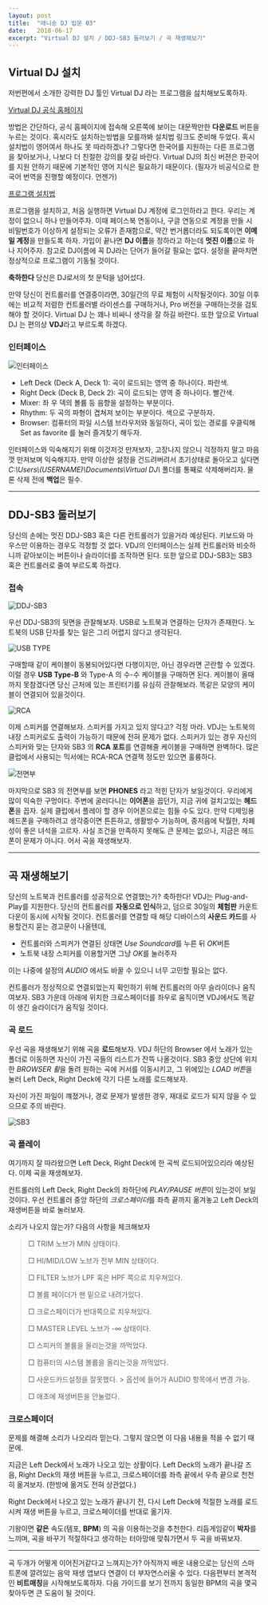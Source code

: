 ```yaml
---
layout: post
title:  "애니송 DJ 입문 03"
date:   2018-06-17
excerpt: "Virtual DJ 설치 / DDJ-SB3 둘러보기 / 곡 재생해보기"
---
```


## Virtual DJ 설치

저번편에서 소개한 강력한 DJ 툴인 Virtual DJ 라는 프로그램을 섪치해보도록하자.

[Virtual DJ 공식 홈페이지](https://www.virtualdj.com/)

방법은 간단하다, 공식 홈페이지에 접속해 오른쪽에 보이는 대문짝만한 **다운로드** 버튼을 누르는 것이다. 혹시라도 설치하는방법을 모를까봐 설치법 링크도 준비해 두었다. 혹시 설치법이 영어여서 하나도 못 따라하겠나? 그렇다면 한국어를 지원하는 다른 프로그램을 찾아보거나, 나보다 더 친절한 강의를 찾길 바란다. Virtual DJ의 최신 버젼은 한국어를 지원 안하기 때문에 기본적인 영어 지식은 필요하기 때문이다. (필자가 비공식으로 한국어 번역을 진행할 예정이다. 언젠가)

[프로그램 설치법](https://www.virtualdj.com/manuals/virtualdj8/quickstart/install.html)

프로그램을 설치하고, 처음 실행하면 Virtual DJ 계정에 로그인하라고 한다. 우리는 계정이 없으니 하나 만들어주자. 이때 페이스북 연동이나, 구글 연동으로 계정을 만들 시 비밀번호가 이상하게 설정되는 오류가 존재함으로, 약간 번거롭더라도 되도록이면 **이메일 계정**을 만들도록 하자. 가입이 끝나면 **DJ 이름**을 정하라고 하는데 **멋진 이름**으로 하나 지어주자. 참고로 DJ이름에 꼭 DJ라는 단어가 들어갈 필요는 없다. 설정을 끝마치면 정상적으로 프로그램이 기동될 것이다.

**축하한다** 당신은 DJ로서의 첫 문턱을 넘어섰다.

만약 당신이 컨트롤러를 연결중이라면, 30일간의 무료 체험이 시작될것이다. 30일 이후에는 비교적 저렴한 컨트롤러별 라이센스를 구매하거나, Pro 버전을 구매하는것을 검토해야 할 것이다. Virtual DJ 는 꽤나 비싸니 생각을 잘 하길 바란다. 또한 앞으로 Virtual DJ 는 편의상 **VDJ**라고 부르도록 하겠다.

### 인터페이스

![인터페이스](https://www.virtualdj.com/image/54772/191558/FirstLookStrokedLabeled.png)

- Left Deck (Deck A, Deck 1): 곡이 로드되는 영역 중 하나이다. 파란색.
- Right Deck (Deck B, Deck 2): 곡이 로드되는 영역 중 하나이다. 빨간색.
- Mixer: 좌 우 덱의 볼륨 등 음향을 설정하는 부분이다.
- Rhythm: 두 곡의 파형이 겹쳐져 보이는 부분이다. 색으로 구분하자.
- Browser: 컴퓨터의 파일 시스템 브라우저와 동일하다, 곡이 있는 경로를 우클릭해 Set as favorite 를 눌러 즐겨찾기 해두자.

인터페이스와 익숙해지기 위해 이것저것 만져보자, 고장나지 않으니 걱정하지 말고 마음껏 만져보며 익숙해지자. 만약 이상한 설정을 건드려버려서 초기상태로 돌아오고 싶다면 *C:\\Users\\(USERNAME)\\Documents\\Virtual DJ\\* 폴더를 통째로 삭제해버리자.
물론 삭제 전에 **백업**은 필수.

---

## DDJ-SB3 둘러보기

당신의 손에는 멋진 DDJ-SB3 혹은 다른 컨트롤러가 있을거라 예상된다. 키보드와 마우스만 이용하는 경우도 걱정할 것 없다. VDJ의 인터페이스는 실제 컨트롤러와 비슷하니까 같아보이는 버튼이나 슬라이더를 조작하면 된다. 또한 앞으로 DDJ-SB3는 SB3 혹은 컨트롤러로 줄여 부르도록 하겠다.

### 접속

![DDJ-SB3](https://www.thedjshop.co.uk/media/catalog/product/cache/1/image/9df78eab33525d08d6e5fb8d27136e95/d/d/ddj-sb3-rear.jpg)

우선 DDJ-SB3의 뒷면을 관찰해보자. USB로 노트북과 연결하는 단자가 존재한다. 노트북의 USB 단자를 찾는 일은 그리 어렵지 않다고 생각된다.

![USB TYPE](https://qph.fs.quoracdn.net/main-qimg-abcf7b5667478f19ccd0d9c3ada01a33-c)

구매할때 같이 케이블이 동봉되어있다면 다행이지만, 아닌 경우라면 곤란할 수 있겠다.
이럴 경우 **USB Type-B** 와 Type-A 의 수-수 케이블을 구매하면 된다. 케이블이 올때까지 못참겠다면 당신 근처에 있는 프린터기를 유심히 관찰해보라. 똑같은 모양의 케이블이 연결되어 있을것이다.

![RCA](https://images-na.ssl-images-amazon.com/images/I/71gIo3Tr1JL._SX355_.jpg)

이제 스피커를 연결해보자. 스피커를 가지고 있지 않다고? 걱정 마라. VDJ는 노트북의 내장 스피커로도 출력이 가능하기 때문에 전혀 문제가 없다. 스피커가 있는 경우 자신의 스피커와 맞는 단자와 SB3 의 **RCA 포트**를 연결해줄 케이블을 구매하면 완벽하다. 많은 클럽에서 사용되는 믹서에는 RCA-RCA 연결잭 정도만 있으면 훌륭하다.

![전면부](https://pdj-ecom-cdn.azureedge.net/-/media/pioneerdj/images/products/controller/ddj-sb3/ddj-sb3-front.jpg)

마지막으로 SB3 의 전면부를 보면 **PHONES** 라고 적힌 단자가 보일것이다. 우리에게 많이 익숙한 구멍이다. 주변에 굴러다니는 **이어폰**을 꼽던가, 지금 귀에 걸치고있는 **헤드폰**을 꼽자. 실제 클럽에서 플레이 할 경우 이어폰으로는 힘들 수도 있다. 만약 디제잉용 헤드폰을 구매하려고 생각중이면 튼튼하고, 생활방수 가능하며, 중저음에 탁월한, 차폐성이 좋은 녀석을 고르자. 사실 조건을 만족하지 못해도 큰 문제는 없으나, 지금은 헤드폰이 문제가 아니다. 어서 곡을 재생해보자.

---

## 곡 재생해보기

당신의 노트북과 컨트롤러를 성공적으로 연결했는가? 축하한다! VDJ는 Plug-and-Play를 지원한다. 당신의 컨트롤러를 **자동으로 인식**하고, 덤으로 30일의 **체험판** 카운트다운이 동시에 시작될 것이다. 컨트롤러를 연결할 때 해당 디바이스의 **사운드 카드**를 사용할건지 묻는 경고문이 나올텐데,

- 컨트롤러와 스피커가 연결된 상태면 *Use Soundcard*를 누른 뒤 *OK*버튼
- 노트북 내장 스피커를 이용할거면 그냥 *OK*를 눌러주자

이는 나중에 설정의 *AUDIO* 에서도 바꿀 수 있으니 너무 고민할 필요는 없다.

컨트롤러가 정상적으로 연결되었는지 확인하기 위해 컨트롤러의 아무 슬라이더나 움직여보자.
SB3 가운데 아래에 위치한 크로스페이더를 좌우로 움직이면 VDJ에서도 똑같이 생긴 슬라이더가 움직일 것이다.

### 곡 로드

우선 곡을 재생해보기 위해 곡을 **로드**해보자.
VDJ 하단의 Browser 에서 노래가 있는 폴더로 이동하면 자신이 가진 곡들의 리스트가 잔뜩 나올것이다. SB3 중앙 상단에 위치한 *BROWSER 휠*을 돌려 원하는 곡에 커서를 이동시키고, 그 위에있는 *LOAD 버튼*을 눌러 Left Deck, Right Deck에 각기 다른 노래를 로드해보자.

자신이 가진 파일이 꺠졌거나, 경로 문제가 발생한 경우, 재대로 로드가 되지 않을 수 있으므로 주의 바란다.

![SB3](https://c1.zzounds.com/media/productmedia/fit,2018by3200/quality,85/DDJ-SB3_top_low_0124-4f0317d4c7a2cf90de3ced459a84b411.jpg)

### 곡 플레이

여기까지 잘 따라왔으면 Left Deck, Right Deck에 한 곡씩 로드되어있으리라 예상된다.
이제 곡을 재생해보자.

컨트롤러의 Left Deck, Right Deck의 좌하단에 *PLAY/PAUSE 버튼*이 있는것이 보일것이다. 우선 컨트롤러 중앙 하단의 *크로스페이더*를 좌측 끝까지 옮겨놓고 Left Deck의 재생버튼을 바로 눌러보자.

소리가 나오지 않는가? 다음의 사항을 체크해보자

> □ TRIM 노브가 MIN 상태이다.
>
> □ HI/MID/LOW 노브가 전부 MIN 상태이다.
>
> □ FILTER 노브가 LPF 혹은 HPF 쪽으로 치우쳐있다.
>
> □ 볼륨 페이더가 맨 밑으로 내려가있다.
>
> □ 크로스페이더가 반대쪽으로 치우쳐있다.
>
> □ MASTER LEVEL 노브가 -∞ 상태이다.
>
> □ 스피커의 볼륨을 올리는것을 까먹었다.
>
> □ 컴퓨터의 시스템 볼륨을 올리는것을 까먹었다.
>
> □ 사운드카드설정을 잘못했다. > 옵션에 들어가 AUDIO 항목에서 변경 가능.
>
> □ 애초에 재생버튼을 안눌렀다.

### 크로스페이더

문제를 해결해 소리가 나오리라 믿는다. 그렇지 않으면 이 다음 내용을 적을 수 없기 때문에.

지금은 Left Deck에서 노래가 나오고 있는 상활이다. Left Deck의 노래가 끝나갈 즈음, Right Deck의 재생 버튼을 누르고, 크로스페이더를 좌측 끝에서 우측 끝으로 천천히 옮겨보자. (한방에 옮겨도 전혀 상관없다.)

Right Deck에서 나오고 있는 노래가 끝나기 전, 다시 Left Deck에 적절한 노래를 로드시켜 재생 버튼을 누르고, 크로스페이더를 반대로 옮기자.

기왕이면 **같은** 속도(템포, **BPM**) 의 곡을 이용하는것을 추천한다. 리듬게임같이 **박자**를 느끼며, 곡을 바꾸기 적절하다고 생각하는 터아망애 맞춰가면서 두 곡을 바꿔보자.

---

곡 두개가 어떻게 이어진거같다고 느껴지는가? 아직까지 배운 내용으로는 당신의 스마트폰에 깔려있는 음악 재생 앱보다 연결이 더 부자연스러울 수 있다. 다음편부터 본격적인 **비트매칭**을 시작해보도록하자. 다음 가이드를 보기 전까지 동일한 BPM의 곡을 몇곡 찾아두면 큰 도움이 될 것이다.